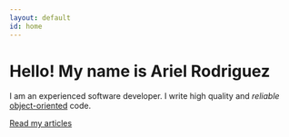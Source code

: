 ```yaml
---
layout: default
id: home
---
```


# Hello! My name is Ariel Rodriguez

I am an experienced software developer. I write high quality and *reliable* [object-oriented](http://en.wikipedia.org/wiki/Object-oriented_programming) code.

<a class="readArticles" href="/articles/">Read my articles</a>
